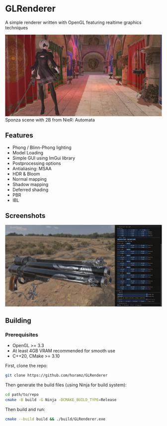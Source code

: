 # GLRenderer
A simple renderer written with OpenGL featuring realtime graphics techniques 

![Sponza scene with 2B from Nier: Automata](/screenshots/Sponza_2B_Feather.png)
Sponza scene with 2B from NieR: Automata  

## Features 
* Phong / Blinn-Phong lighting
* Model Loading
* Simple GUI using ImGui library
* Postprocessing options
* Antialiasing: MSAA
* HDR & Bloom
* Normal mapping
* Shadow mapping
* Deferred shading
* PBR
* IBL

## Screenshots 
![Desert Gun Scene with debug UI](/screenshots/Desert_UI.png)

## Building 
### Prerequisites
* OpenGL >= 3.3
* At least 4GB VRAM recommended for smooth use
* C++20, CMake >= 3.10

 
First, clone the repo:  
```bash 
git clone https://github.com/horamz/GLRenderer
```
Then generate the build files (using Ninja for build system): 
```bash
cd path/to/repo
cmake -B build -G Ninja -DCMAKE_BUILD_TYPE=Release 
```
Then build and run: 
```bash
cmake --build build && ./build/GLRenderer.exe
```
 

 
